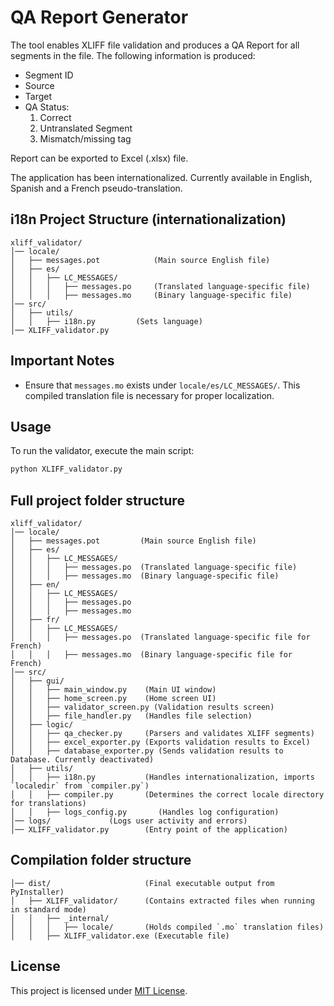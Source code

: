 ﻿# QA Report Generator

The tool enables XLIFF file validation and produces a QA Report for all segments in the file.
The following information is produced:

- Segment ID
- Source
- Target
- QA Status:
	1. Correct
	2. Untranslated Segment
	3. Mismatch/missing tag

Report can be exported to Excel (.xlsx) file.

The application has been internationalized. Currently available in English, Spanish and a French pseudo-translation.

## i18n Project Structure (internationalization)
```
xliff_validator/
│── locale/
│   ├── messages.pot			(Main source English file)
│   ├── es/
│   │   ├── LC_MESSAGES/
│   │   │   ├── messages.po		(Translated language-specific file)
│   │   │   ├── messages.mo		(Binary language-specific file)
│── src/
│   ├── utils/
│   │   ├── i18n.py			(Sets language)
│── XLIFF_validator.py
```
## Important Notes
- Ensure that `messages.mo` exists under `locale/es/LC_MESSAGES/`. This compiled translation file is necessary for proper localization.

## Usage
To run the validator, execute the main script:
```bash
python XLIFF_validator.py
```

## Full project folder structure
```
xliff_validator/
│── locale/
│   ├── messages.pot         (Main source English file)
│   ├── es/
│   │   ├── LC_MESSAGES/
│   │   │   ├── messages.po  (Translated language-specific file)
│   │   │   ├── messages.mo  (Binary language-specific file)
│   ├── en/
│   │   ├── LC_MESSAGES/
│   │   │   ├── messages.po
│   │   │   ├── messages.mo
│   ├── fr/
│   │   ├── LC_MESSAGES/
│   │   │   ├── messages.po  (Translated language-specific file for French)
│   │   │   ├── messages.mo  (Binary language-specific file for French)
│── src/
│   ├── gui/
│   │   ├── main_window.py    (Main UI window)
│   │   ├── home_screen.py    (Home screen UI)
│   │   ├── validator_screen.py (Validation results screen)
│   │   ├── file_handler.py   (Handles file selection)
│   ├── logic/
│   │   ├── qa_checker.py     (Parsers and validates XLIFF segments)
│   │   ├── excel_exporter.py (Exports validation results to Excel)
│   │   ├── database_exporter.py (Sends validation results to Database. Currently deactivated)
│   ├── utils/
│   │   ├── i18n.py           (Handles internationalization, imports `localedir` from `compiler.py`)
│   │   ├── compiler.py       (Determines the correct locale directory for translations)
│   │   ├── logs_config.py       (Handles log configuration)
│── logs/		      (Logs user activity and errors)
│── XLIFF_validator.py        (Entry point of the application)
```
## Compilation folder structure
```
│── dist/                     (Final executable output from PyInstaller)
│   ├── XLIFF_validator/      (Contains extracted files when running in standard mode)
│   │   ├── _internal/
│   │   │   ├── locale/       (Holds compiled `.mo` translation files)
│   │   ├── XLIFF_validator.exe (Executable file)
```

## License
This project is licensed under [MIT License](./LICENSE.txt).

